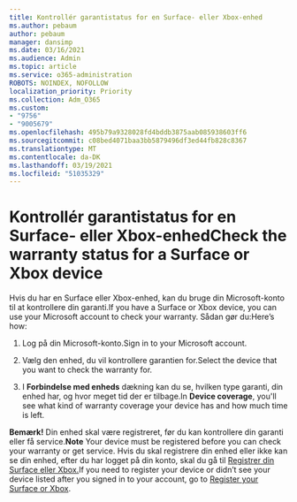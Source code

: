 ```yaml
---
title: Kontrollér garantistatus for en Surface- eller Xbox-enhed
ms.author: pebaum
author: pebaum
manager: dansimp
ms.date: 03/16/2021
ms.audience: Admin
ms.topic: article
ms.service: o365-administration
ROBOTS: NOINDEX, NOFOLLOW
localization_priority: Priority
ms.collection: Adm_O365
ms.custom:
- "9756"
- "9005679"
ms.openlocfilehash: 495b79a9328028fd4bddb3875aab085938603ff6
ms.sourcegitcommit: c08bed4071baa3bb5879496df3ed44fb828c8367
ms.translationtype: MT
ms.contentlocale: da-DK
ms.lasthandoff: 03/19/2021
ms.locfileid: "51035329"
---
```

# <a name="check-the-warranty-status-for-a-surface-or-xbox-device"></a><span data-ttu-id="837a9-102">Kontrollér garantistatus for en Surface- eller Xbox-enhed</span><span class="sxs-lookup"><span data-stu-id="837a9-102">Check the warranty status for a Surface or Xbox device</span></span>

<span data-ttu-id="837a9-103">Hvis du har en Surface eller Xbox-enhed, kan du bruge din Microsoft-konto til at kontrollere din garanti.</span><span class="sxs-lookup"><span data-stu-id="837a9-103">If you have a Surface or Xbox device, you can use your Microsoft account to check your warranty.</span></span> <span data-ttu-id="837a9-104">Sådan gør du:</span><span class="sxs-lookup"><span data-stu-id="837a9-104">Here’s how:</span></span>

1. <span data-ttu-id="837a9-105">Log på din Microsoft-konto.</span><span class="sxs-lookup"><span data-stu-id="837a9-105">Sign in to your Microsoft account.</span></span> 

1. <span data-ttu-id="837a9-106">Vælg den enhed, du vil kontrollere garantien for.</span><span class="sxs-lookup"><span data-stu-id="837a9-106">Select the device that you want to check the warranty for.</span></span>

1. <span data-ttu-id="837a9-107">I **Forbindelse med enheds** dækning kan du se, hvilken type garanti, din enhed har, og hvor meget tid der er tilbage.</span><span class="sxs-lookup"><span data-stu-id="837a9-107">In **Device coverage**, you'll see what kind of warranty coverage your device has and how much time is left.</span></span>

<span data-ttu-id="837a9-108">**Bemærk!** Din enhed skal være registreret, før du kan kontrollere din garanti eller få service.</span><span class="sxs-lookup"><span data-stu-id="837a9-108">**Note** Your device must be registered before you can check your warranty or get service.</span></span> <span data-ttu-id="837a9-109">Hvis du skal registrere din enhed eller ikke kan se din enhed, efter du har logget på din konto, skal du gå til [Registrer din Surface eller Xbox.](https://support.microsoft.com/surface/register-your-surface-or-xbox-fd7d73f8-b0e6-c9fa-e83b-0b64652e2376)</span><span class="sxs-lookup"><span data-stu-id="837a9-109">If you need to register your device or didn’t see your device listed after you signed in to your account, go to [Register your Surface or Xbox](https://support.microsoft.com/surface/register-your-surface-or-xbox-fd7d73f8-b0e6-c9fa-e83b-0b64652e2376).</span></span>
